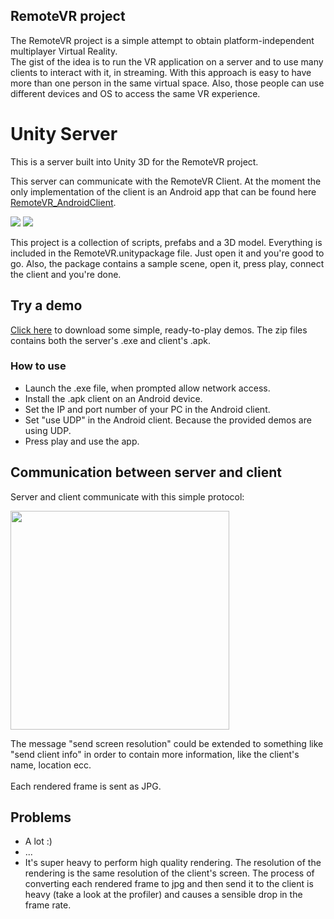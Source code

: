 ## RemoteVR project
The RemoteVR project is a simple attempt to obtain platform-independent multiplayer Virtual Reality.<br/>
The gist of the idea is to run the VR application on a server and to use many clients to interact with it, in streaming.
With this approach is easy to have more than one person in the same virtual space. Also, those people can use different devices and OS to access the same VR experience.

# Unity Server
This is a server built into Unity 3D for the RemoteVR project.

This server can communicate with the RemoteVR Client. At the moment the only implementation of the client is an Android app that can be found here [RemoteVR_AndroidClient](https://github.com/PierfrancescoSoffritti/RemoteVR_AndroidClient).

<img src="https://github.com/PierfrancescoSoffritti/RemoteVR_UnityServer/blob/master/pics/gyroscope.gif" />
<img src="https://github.com/PierfrancescoSoffritti/RemoteVR_UnityServer/blob/master/pics/museum.gif" />

This project is a collection of scripts, prefabs and a 3D model. Everything is included in the RemoteVR.unitypackage file. Just open it and you're good to go. Also, the package contains a sample scene, open it, press play, connect the client and you're done.

## Try a demo
[Click here](https://drive.google.com/open?id=0B4BhGgWS02sBVmVRX0lTYzhKczA) to download some simple, ready-to-play demos. The zip files contains both the server's .exe and client's .apk.

### How to use
- Launch the .exe file, when prompted allow network access.
- Install the .apk client on an Android device.
- Set the IP and port number of your PC in the Android client.
- Set "use UDP" in the Android client. Because the provided demos are using UDP.
- Press play and use the app.

## Communication  between server and client
Server and client communicate with this simple protocol:

<img height="350" src="https://github.com/PierfrancescoSoffritti/RemoteVR_UnityServer/blob/master/pics/protocol.png" />

The message "send screen resolution" could be extended to something like "send client info" in order to contain more information, like the client's name, location ecc.<br/><br/>
Each rendered frame is sent as JPG.

## Problems
- A lot :)
- ...
- It's super heavy to perform high quality rendering. The resolution of the rendering is the same resolution of the client's screen. The process of converting each rendered frame to jpg and then send it to the client is heavy (take a look at the profiler) and causes a sensible drop in the frame rate.
